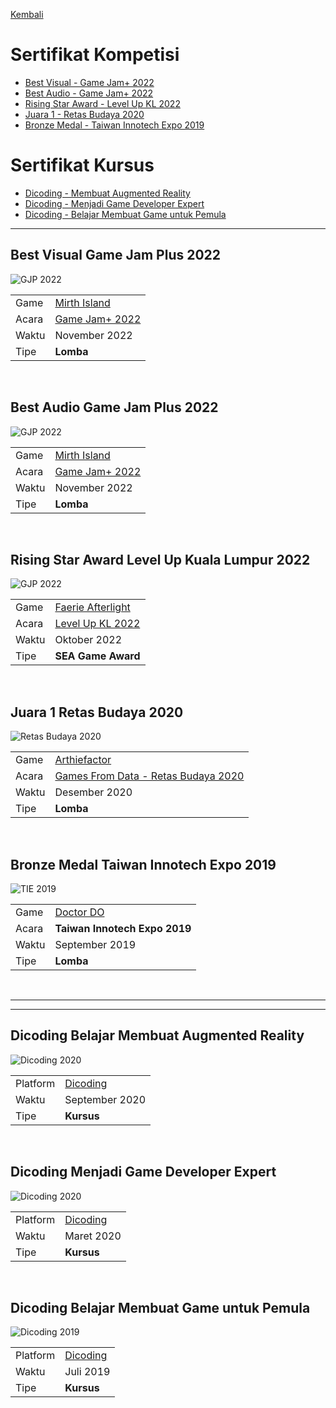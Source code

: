 [Kembali](../)

# Sertifikat Kompetisi
* [Best Visual - Game Jam+ 2022](#best-visual-game-jam-plus-2022)
* [Best Audio - Game Jam+ 2022](#best-audio-game-jam-plus-2022)
* [Rising Star Award - Level Up KL 2022](#rising-star-award-level-up-kuala-lumpur-2022)
* [Juara 1 - Retas Budaya 2020](#juara-1-retas-budaya-2020)
* [Bronze Medal - Taiwan Innotech Expo 2019](#bronze-medal-taiwan-innotech-expo-2019)

# Sertifikat Kursus
* [Dicoding - Membuat Augmented Reality](#dicoding-belajar-membuat-augemnted-reality)
* [Dicoding - Menjadi Game Developer Expert](#dicoding-menjadi-game-developer-expert)
* [Dicoding - Belajar Membuat Game untuk Pemula](#dicoding-belajar-membuat-game-untuk-pemula)

***

## Best Visual Game Jam Plus 2022
![GJP 2022](../../images/achievement/gjp2022-best-visual.png)

|					|															|
| ----------------- | --------------------------------------------------------- |
| Game				| [Mirth Island](../../game-project/#mirth-island)			|
| Acara				| [Game Jam+ 2022](../game-jam/#game-jam-plus-2022)			|
| Waktu				| November 2022												|
| Tipe				| **Lomba**													|

<br>

## Best Audio Game Jam Plus 2022
![GJP 2022](../../images/achievement/gjp2022-best-audio.png)

|					|															|
| ----------------- | --------------------------------------------------------- |
| Game				| [Mirth Island](../../game-project/#mirth-island)			|
| Acara				| [Game Jam+ 2022](../game-jam/#game-jam-plus-2022)			|
| Waktu				| November 2022												|
| Tipe				| **Lomba**													|

<br>

## Rising Star Award Level Up Kuala Lumpur 2022
![GJP 2022](../../images/achievement/gjp2022-best-audio.png)

|					|															|
| ----------------- | --------------------------------------------------------- |
| Game				| [Faerie Afterlight](../../game-project/#faerie-afterlight)			|
| Acara				| [Level Up KL 2022](https://www.facebook.com/lvlupkualalumpur/photos/pcb.5677448625651943/5677416708988468)			|
| Waktu				| Oktober 2022												|
| Tipe				| **SEA Game Award**													|

<br>

## Juara 1 Retas Budaya 2020
![Retas Budaya 2020](../../images/achievement/retasbudaya2020-juara-1.png)

|					|															|
| ----------------- | --------------------------------------------------------- |
| Game				| [Arthiefactor](../../game-project/#arthiefactor)			|
| Acara				| [Games From Data - Retas Budaya 2020](https://www.agi.or.id/id/berita-terbaru/dua-game-terbaik-dari-games-from-data-game-jam-retas-budaya-2020)														  |
| Waktu				| Desember 2020												|
| Tipe				| **Lomba**													|

<br>

## Bronze Medal Taiwan Innotech Expo 2019
![TIE 2019](../../images/achievement/tie2019-bronze-medal.png)

|					|															|
| ----------------- | --------------------------------------------------------- |
| Game				| [Doctor DO](../../game-project/#doctor-do)				|
| Acara				| **Taiwan Innotech Expo 2019**		   					    |
| Waktu				| September 2019											|
| Tipe				| **Lomba**													|

<br>

***
***

## Dicoding Belajar Membuat Augmented Reality
![Dicoding 2020](../../images/achievement/dicoding-augmented-reality.png)

|					|															|
| ----------------- | --------------------------------------------------------- |
| Platform			| [Dicoding](https://www.dicoding.com/academies/135)		|
| Waktu				| September 2020											|
| Tipe				| **Kursus**												|

<br>

## Dicoding Menjadi Game Developer Expert
![Dicoding 2020](../../images/achievement/dicoding-game-expert.png)

|					|															|
| ----------------- | --------------------------------------------------------- |
| Platform			| [Dicoding](https://www.dicoding.com/academies/47)			|
| Waktu				| Maret 2020												|
| Tipe				| **Kursus**												|

<br>

## Dicoding Belajar Membuat Game untuk Pemula
![Dicoding 2019](../../images/achievement/dicoding-game-beginner.png)

|					|															|
| ----------------- | --------------------------------------------------------- |
| Platform			| [Dicoding](https://www.dicoding.com/academies/58)			|
| Waktu				| Juli 2019													|
| Tipe				| **Kursus**												|

<br>
